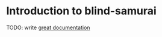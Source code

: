 # Introduction to blind-samurai

TODO: write [great documentation](http://jacobian.org/writing/great-documentation/what-to-write/)
